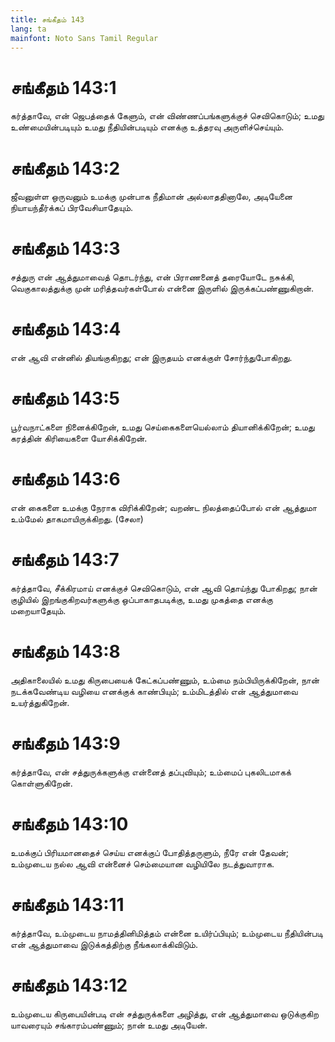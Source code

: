 ```yaml
---
title: சங்கீதம் 143
lang: ta
mainfont: Noto Sans Tamil Regular
---
```


# சங்கீதம் 143:1

கர்த்தாவே, என் ஜெபத்தைக் கேளும், என் விண்ணப்பங்களுக்குச் செவிகொடும்; உமது உண்மையின்படியும் உமது நீதியின்படியும் எனக்கு உத்தரவு அருளிச்செய்யும்.

# சங்கீதம் 143:2

ஜீவனுள்ள ஒருவனும் உமக்கு முன்பாக நீதிமான் அல்லாததினாலே, அடியேனை நியாயந்தீர்க்கப் பிரவேசியாதேயும்.

# சங்கீதம் 143:3

சத்துரு என் ஆத்துமாவைத் தொடர்ந்து, என் பிராணனைத் தரையோடே நசுக்கி, வெகுகாலத்துக்கு முன் மரித்தவர்கள்போல் என்னை இருளில் இருக்கப்பண்ணுகிறான்.

# சங்கீதம் 143:4

என் ஆவி என்னில் தியங்குகிறது; என் இருதயம் எனக்குள் சோர்ந்துபோகிறது.

# சங்கீதம் 143:5

பூர்வநாட்களை நினைக்கிறேன், உமது செய்கைகளையெல்லாம் தியானிக்கிறேன்; உமது கரத்தின் கிரியைகளை யோசிக்கிறேன்.

# சங்கீதம் 143:6

என் கைகளை உமக்கு நேராக விரிக்கிறேன்; வறண்ட நிலத்தைப்போல் என் ஆத்துமா உம்மேல் தாகமாயிருக்கிறது. (சேலா)

# சங்கீதம் 143:7

கர்த்தாவே, சீக்கிரமாய் எனக்குச் செவிகொடும், என் ஆவி தொய்ந்து போகிறது; நான் குழியில் இறங்குகிறவர்களுக்கு ஒப்பாகாதபடிக்கு, உமது முகத்தை எனக்கு மறையாதேயும்.

# சங்கீதம் 143:8

அதிகாலையில் உமது கிருபையைக் கேட்கப்பண்ணும், உம்மை நம்பியிருக்கிறேன், நான் நடக்கவேண்டிய வழியை எனக்குக் காண்பியும்; உம்மிடத்தில் என் ஆத்துமாவை உயர்த்துகிறேன்.

# சங்கீதம் 143:9

கர்த்தாவே, என் சத்துருக்களுக்கு என்னைத் தப்புவியும்; உம்மைப் புகலிடமாகக் கொள்ளுகிறேன்.

# சங்கீதம் 143:10

உமக்குப் பிரியமானதைச் செய்ய எனக்குப் போதித்தருளும், நீரே என் தேவன்; உம்முடைய நல்ல ஆவி என்னைச் செம்மையான வழியிலே நடத்துவாராக.

# சங்கீதம் 143:11

கர்த்தாவே, உம்முடைய நாமத்தினிமித்தம் என்னை உயிர்ப்பியும்; உம்முடைய நீதியின்படி என் ஆத்துமாவை இடுக்கத்திற்கு நீங்கலாக்கிவிடும்.

# சங்கீதம் 143:12

உம்முடைய கிருபையின்படி என் சத்துருக்களை அழித்து, என் ஆத்துமாவை ஒடுக்குகிற யாவரையும் சங்காரம்பண்ணும்; நான் உமது அடியேன்.

